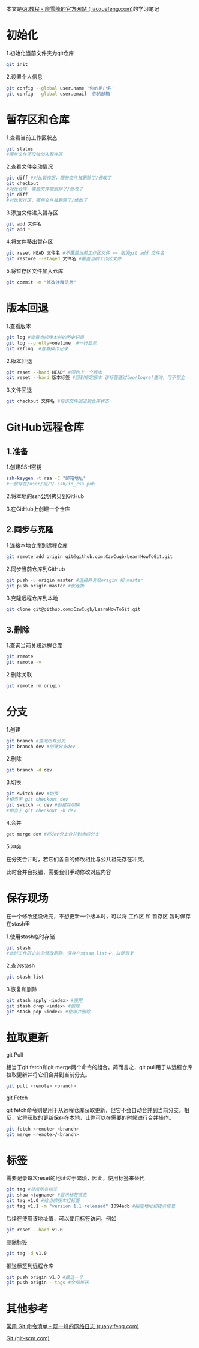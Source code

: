 本文是[Git教程 - 廖雪峰的官方网站 (liaoxuefeng.com)](https://www.liaoxuefeng.com/wiki/896043488029600)的学习笔记

# 初始化

1.初始化当前文件夹为git仓库

```bash
git init 
```

2.设置个人信息

```bash
git config --global user.name '你的用户名'
git config --global user.email '你的邮箱'
```

# 暂存区和仓库

1.查看当前工作区状态

```bash
git status
#哪些文件还没被加入暂存区
```

2.查看文件变动情况

```bash
git diff #对比暂存区，哪些文件被删除了/修改了
git checkout
#对比仓库，哪些文件被删除了/修改了
git diff 
#对比暂存区，哪些文件被删除了/修改了
```

3.添加文件进入暂存区

```bash
git add 文件名
git add *
```

4.将文件移出暂存区

```bash
git reset HEAD 文件名 #不覆盖当前工作区文件 == 取消git add 文件名
git restore --staged 文件名 #覆盖当前工作区文件
```

5.将暂存区文件加入仓库

```bash
git commit -m "修改注释信息"
```

# 版本回退

1.查看版本

```bash
git log #查看当前版本前的历史记录
git log --pretty=oneline  #一行显示
git reflog  #查看操作记录
```

2.版本回退

```bash
git reset --hard HEAD^ #回到上一个版本
git reset --hard 版本标签 #回到指定版本 该标签通过log/logref查询，可不写全
```

3.文件回退

```bash
git checkout 文件名 #将该文件回退到仓库状态
```



# GitHub远程仓库

## 1.准备

1.创建SSH密钥

```bash
ssh-keygen -t rsa -C "邮箱地址"
#一般存在/user/用户/.ssh/id_rsa.pub
```

2.将本地的ssh公钥拷贝到GitHub

3.在GitHub上创建一个仓库

## 2.同步与克隆

1.连接本地仓库到远程仓库

```bash
git remote add origin git@github.com:CzwCugb/LearnHowToGit.git
```

2.同步当前仓库到GitHub

```bash
git push -u origin master #连接并关联origin 和 master
git push origin master #仅连接
```

3.克隆远程仓库到本地

```bash
git clone git@github.com:CzwCugb/LearnHowToGit.git
```

## 3.删除

1.查询当前关联远程仓库

```bash
git remote
git remote -v
```

2.删除关联

```bash
git remote rm origin
```



# 分支

1.创建

```bash
git branch #查询所有分支
git branch dev #创建分支dev
```

2.删除

```bash
git branch -d dev
```

3.切换

```bash
git switch dev #切换
#相当于 git checkout dev
git switch -c dev #创建并切换
#相当于 git checkout -b dev
```

4.合并

```bash
get merge dev #将dev分支合并到当前分支
```

5.冲突

在分支合并时，若它们各自的修改相比与公共祖先存在冲突，

此时合并会报错，需要我们手动修改对应内容

# 保存现场

在一个修改还没做完，不想更新一个版本时，可以将 工作区 和 暂存区 暂时保存在stash里

1.使用stash临时存储

```bash
git stash
#此时工作区之前的修改删除，保存在stash list中，以便恢复
```

2.查询stash

```bash
git stash list
```

3.恢复和删除

```bash
git stash apply <index> #使用
git stash drop <index> #删除
git stash pop <index> #使用并删除
```

# 拉取更新

git Pull

相当于git fetch和git merge两个命令的组合。简而言之，git pull用于从远程仓库拉取更新并将它们合并到当前分支。

```bash
git pull <remote> <branch>
```

git Fetch

git fetch命令则是用于从远程仓库获取更新，但它不会自动合并到当前分支。相反，它将获取的更新保存在本地，让你可以在需要的时候进行合并操作。

```bash
git fetch <remote> <branch>
git merge <remote>/<branch>
```



# 标签

需要记录每次reset的地址过于繁琐，因此，使用标签来替代

```bash
git tag #显示所有标签
git show <tagname> #显示标签信息
git tag v1.0 #给当前版本打标签
git tag v1.1 -m "version 1.1 released" 1094adb #指定地址和提示信息
```

后续在使用该地址值，可以使用标签访问，例如

```bash
git reset --hard v1.0
```

删除标签

```bash
git tag -d v1.0
```

推送标签到远程仓库

```bash
git push origin v1.0 #推送一个
git push origin --tags #全部推送
```



# 其他参考

[常用 Git 命令清单 - 阮一峰的网络日志 (ruanyifeng.com)](https://www.ruanyifeng.com/blog/2015/12/git-cheat-sheet.html)

[Git (git-scm.com)](https://git-scm.com/)
